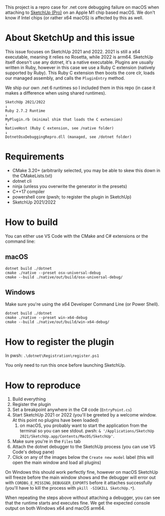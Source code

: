This project is a repro case for .net core debugging failure on macOS when attaching to [SketchUp (Pro)](https://www.sketchup.com) on an Apple M1 chip based macOS. We don't know if Intel chips (or rather x64 macOS) is affected by this as well.

# About SketchUp and this issue

This issue focuses on SketchUp 2021 and 2022. 2021 is still a x64 executable, meaning it relies no Rosetta, while 2022 is arm64. SketchUp itself doesn't use any dotnet, it's a native executable. Plugins are usually written in Ruby, however in this case we use a Ruby C extension (natively supported by Ruby). This Ruby C extension then boots the core clr, loads our managed assembly, and calls the `PluginEntry` method.

We ship our own .net 6 runtimes so I included them in this repo (in case it makes a difference when using shared runtimes).

```
SketchUp 2021/2022
↓
Ruby 2.7.2 Runtime
↓
MyPlugin.rb (minimal shim that loads the C extension)
↓
NativeHost (Ruby C extension, see /native folder)
↓
DotnetOsxDebuggingRepro.dll (managed, see /dotnet folder)
```

# Requirements

- CMake 3.20+ (arbitrarily selected, you may be able to skew this down in the CMakeLists.txt)
- dotnet cli
- ninja (unless you overwrite the generator in the presets)
- C++17 compiler
- powershell core (pwsh; to register the plugin in SketchUp)
- SketchUp 2021/2022

# How to build

You can either use VS Code with the CMake and C# extensions or the command line:

## macOS

```
dotnet build ./dotnet
cmake ./native --preset osx-universal-debug
cmake --build ./native/out/build/osx-universal-debug/
```

## Windows

Make sure you're using the x64 Developer Command Line (or Power Shell).

```
dotnet build ./dotnet
cmake ./native --preset win-x64-debug
cmake --build ./native/out/build/win-x64-debug/
```

# How to register the plugin

In pwsh: `.\dotnet\Registration\register.ps1`

You only need to run this once before launching SketchUp.

# How to reproduce

1. Build everything
2. Register the plugin
3. Set a breakpoint anywhere in the C# code (`EntryPoint.cs`)
4. Start SketchUp 2021 or 2022 (you'll be greeted by a welcome window. At this point no plugins have been loaded)
   1. on macOS, you probably want to start the application from the terminal so you can see stdout. pwsh: `& '/Applications/SketchUp 2021/SketchUp.app/Contents/MacOS/SketchUp'`.
5. Make sure you're in the `Files` tab
6. Attach the dotnet debugger to the SketchUp process (you can use VS Code's debug pane)
7. Click on any of the images below the `Create new model` label (this will open the main window and load all plugins)

On Windows this should work perfectly fine, however on macOS SketchUp will freeze before the main window shows and the debugger will error out with `CORDBG_E_MISSING_DEBUGGER_EXPORTS` before it attaches successfully (you'll have to kill the process with `pkill -SIGKILL SketchUp.*`).

When repeating the steps above without attaching a debugger, you can see that the runtime starts and executes fine. We get the expected console output on both Windows x64 and macOS arm64.